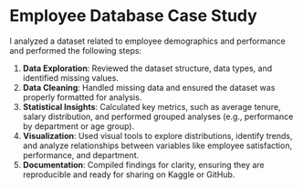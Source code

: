 # Employee Database Case Study

I analyzed a dataset related to employee demographics and performance and performed the following steps:

1. **Data Exploration**: Reviewed the dataset structure, data types, and identified missing values.  
2. **Data Cleaning**: Handled missing data and ensured the dataset was properly formatted for analysis.  
3. **Statistical Insights**: Calculated key metrics, such as average tenure, salary distribution, and performed grouped analyses (e.g., performance by department or age group). 
4. **Visualization**: Used visual tools to explore distributions, identify trends, and analyze relationships between variables like employee satisfaction, performance, and department.  
5. **Documentation**: Compiled findings for clarity, ensuring they are reproducible and ready for sharing on Kaggle or GitHub.

